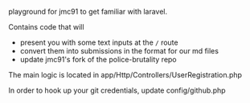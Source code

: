 playground for jmc91 to get familiar with laravel.

Contains code that will
- present you with some text inputs at the `/` route
- convert them into submissions in the format for our md files
- update jmc91's fork of the police-brutality repo

The main logic is located in app/Http/Controllers/UserRegistration.php

In order to hook up your git credentials, update config/github.php
